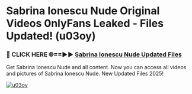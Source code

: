 # Sabrina Ionescu Nude Original Videos 0nlyFans Leaked - Files Updated! (u03oy)

<h3>🔴 CLICK HERE 🌐==►► <a href="https://tinyurl.com/5h6xmrr3" rel="nofollow">Sabrina Ionescu Nude Updated Files</a></h3>

Get Sabrina Ionescu Nude and all content. Now you can access all videos and pictures of Sabrina Ionescu Nude. New Updated Files 2025!

[![u03oy](https://i.imgur.com/KVD873Z.gif)](https://tinyurl.com/5h6xmrr3)
